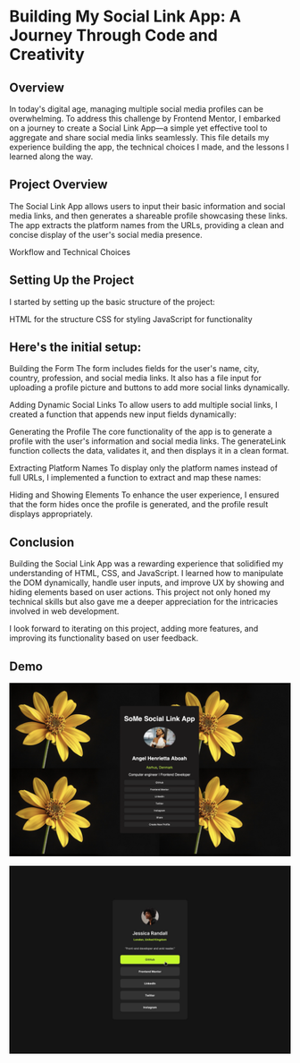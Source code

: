 # Building My Social Link App: A Journey Through Code and Creativity

## Overview

In today's digital age, managing multiple social media profiles can be overwhelming. To address this challenge by Frontend Mentor, I embarked on a journey to create a Social Link App—a simple yet effective tool to aggregate and share social media links seamlessly. This file details my experience building the app, the technical choices I made, and the lessons I learned along the way.

## Project Overview

The Social Link App allows users to input their basic information and social media links, and then generates a shareable profile showcasing these links. The app extracts the platform names from the URLs, providing a clean and concise display of the user's social media presence.

Workflow and Technical Choices

## Setting Up the Project

I started by setting up the basic structure of the project:

HTML for the structure
CSS for styling
JavaScript for functionality

## Here's the initial setup:

Building the Form
The form includes fields for the user's name, city, country, profession, and social media links. It also has a file input for uploading a profile picture and buttons to add more social links dynamically.

Adding Dynamic Social Links
To allow users to add multiple social links, I created a function that appends new input fields dynamically:

Generating the Profile
The core functionality of the app is to generate a profile with the user's information and social media links. The generateLink function collects the data, validates it, and then displays it in a clean format.

Extracting Platform Names
To display only the platform names instead of full URLs, I implemented a function to extract and map these names:

Hiding and Showing Elements
To enhance the user experience, I ensured that the form hides once the profile is generated, and the profile result displays appropriately.

## Conclusion

Building the Social Link App was a rewarding experience that solidified my understanding of HTML, CSS, and JavaScript. I learned how to manipulate the DOM dynamically, handle user inputs, and improve UX by showing and hiding elements based on user actions. This project not only honed my technical skills but also gave me a deeper appreciation for the intricacies involved in web development.

I look forward to iterating on this project, adding more features, and improving its functionality based on user feedback.

## Demo

![Demo of the Social Link App Solution](https://raw.githubusercontent.com/AngelHenriettaAboah/socialLink-app/main/social-links-profile-main/design/solution.jpg)

![Demo of the Social Link App challenge](https://raw.githubusercontent.com/AngelHenriettaAboah/socialLink-app/main/social-links-profile-main/design/active-states.jpg)
